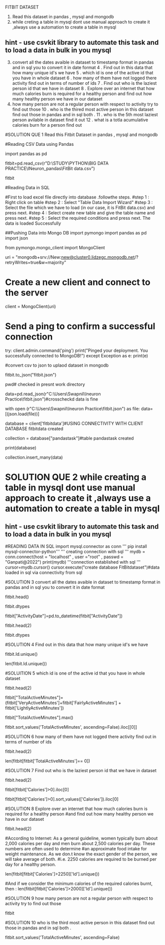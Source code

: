 FITBIT DATASET

1. Read this dataset in pandas , mysql and mongodb 
2. while creting a table in mysql dont use manual approach to create it  ,always use a automation to create a table in mysql
 ## hint - use csvkit library to automate this task and to load a data in bulk in you mysql 
3. convert all the dates avaible in dataset to timestamp format in pandas and in sql you to convert it in date format
4 . Find out in this data that how many unique id's we have 
5 . which id is one of the active id that you have in whole dataset 
6 . how many of them have not logged there activity find out in terms of number of ids 
7 . Find out who is the laziest person id that we have in dataset 
8 . Explore over an internet that how much calories burn is required for a healthy person and find out how many healthy person we have in our dataset 
9. how many person are not a regular person with respect to activity try to find out those 
10 . who is the thired most active person in this dataset find out those in pandas and in sql both . 
11 . who is the 5th most laziest person avilable in dataset find it out 
12 . what is a totla acumulative calories burn for a person find out 


#SOLUTION QUE 1 Read this Fitbit Dataset in pandas , mysql and mongodb 

#Reading CSV Data using Pandas

import pandas as pd

fitbit=pd.read_csv(r"D:\STUDY\PYTHON\BIG DATA PRACTICE\INeuron_pandas\FitBit data.csv")

fitbit

#Reading Data in SQL

#First to load excel file directly into database .followthe steps.
#step 1 : Right click on table 
#step 2 : Select "Table Data Import Wizard"
#step 3 : Select the file which we have to load (in our case, it is FitBit data.csv) and press next.
#step 4 : Select create new table and give the table name and press next.
#step 5 : Select the required conditions and press next. The data is loaded Successfully 

##Pushing Data into Mongo DB
import pymongo
import pandas as pd
import json

from pymongo.mongo_client import MongoClient

uri = "mongodb+srv://New:new@cluster0.lidzegc.mongodb.net/?retryWrites=true&w=majority"

# Create a new client and connect to the server
client = MongoClient(uri)

# Send a ping to confirm a successful connection
try:
    client.admin.command('ping')
    print("Pinged your deployment. You successfully connected to MongoDB!")
except Exception as e:
    print(e)

#convert csv to json to uplaod dataset in mongodb

fitbit.to_json("fitbit.json")

pwd# checked in presnt work directory

data=pd.read_json(r"C:\Users\Swapnil\Ineuron Practice\fitbit.json")#crosscheckd data is fine

with open (r"C:\Users\Swapnil\Ineuron Practice\fitbit.json") as file:
    data=[(json.load(file))]

database = client['fitbitdata']#USING CONNECTIVITY WITH CLIENT DATABASE fitbitdata created

collection = database["pandastask"]#table pandastask created

print(database)

collection.insert_many(data)

# SOLUTION QUE 2 while creating a table in mysql dont use manual approach to create it  ,always use a automation to create a table in mysql
 ## hint - use csvkit library to automate this task and to load a data in bulk in you mysql 


#READING DATA IN SQL
import mysql.connector as conn
''' pip install mysql-connector-python'''
''' creating connection with sql  '''
mydb = conn.connect(host = "localhost" , user ="root" , passwd = "Ganpati@2022")
print(mydb)
'''connection established with sql '''
cursor=mydb.cursor()
cursor.execute("create database FitBitdataset")#data loaded in sql via connectivity from sql 

#SOLUTION 3 convert all the dates avaible in dataset to timestamp format in pandas and in sql you to convert it in date format

fitbit.head()

fitbit.dtypes

fitbit["ActivityDate"]=pd.to_datetime(fitbit["ActivityDate"])

fitbit.head(2)

fitbit.dtypes

#SOLUTION 4 Find out in this data that how many unique id's we have

fitbit.Id.unique()

len(fitbit.Id.unique())

#SOLUITION 5 which id is one of the active id that you have in whole dataset 

fitbit.head(2)

fitbit["TotalActiveMinutes"]=(fitbit['VeryActiveMinutes']+fitbit['FairlyActiveMinutes'] + fitbit['LightlyActiveMinutes'])

fitbit["TotalActiveMinutes"].max()

fitbit.sort_values('TotalActiveMinutes', ascending=False).iloc[[0]]

#SOLUTION 6 how many of them have not logged there activity find out in terms of number of ids

fitbit.head(2)

len(fitbit[fitbit['TotalActiveMinutes']== 0])

#SOLUTION 7 Find out who is the laziest person id that we have in dataset 

fitbit.head(2)

fitbit[fitbit['Calories']>0].iloc[0]

fitbit[fitbit['Calories']>0].sort_values(['Calories']).iloc[0]

#SOLUTION 8 Explore over an internet that how much calories burn is required for a healthy person 
#and find out how many healthy person we have in our dataset

fitbit.head(2)

#According to Internet: As a general guideline, women typically burn about 2,000 calories per day and men burn about 2,500 calories per day. These numbers are often used to determine 
#an approximate food intake for weight maintenance. As we don.t know the exact gender of the person, we will take average of both.
#i.e. 2250 calories are required to be burned per day for a healthy person.

len(fitbit[fitbit['Calories']>2250]['Id'].unique())

#And if we consider the minimum calories of the required calories burnt, then :
len(fitbit[fitbit['Calories']>2000]['Id'].unique())

#SOLUTION 9 how many person are not a regular person with respect to activity try to find out those 

fitbit

#SOLUTION 10  who is the third most active person in this dataset find out those in pandas and in sql both . 


fitbit.sort_values('TotalActiveMinutes', ascending=False)
